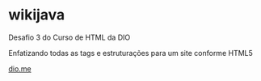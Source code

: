 # wikijava

Desafio 3 do Curso de HTML da DIO

Enfatizando todas as tags e estruturações para um site conforme HTML5

[dio.me](https://www.dio.me)
